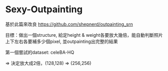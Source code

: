 # Sexy-Outpainting

基於此篇來改良
https://github.com/shepnerd/outpainting_srn

目標：做出一個structure, 給定height & weight各要放大幾倍，能自動判斷照片上下左右各要補多少個pixel, 並outpainting出完整的結果

第一個嘗試的dataset: celeBA-HQ

=> 決定放大成2倍，(128,128) => (256,256)
